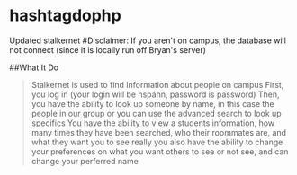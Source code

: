 # hashtagdophp
Updated stalkernet
#Disclaimer: If you aren't on campus, the database will not connect (since it is locally run off Bryan's server)

##What It Do
>Stalkernet is used to find information about people on campus 
>First, you log in (your login will be nspahn, password is password) 
> Then, you have the ability to look up someone by name, in this case the people in our group or you can use the advanced search to look up specifics 
>You have the ability to view a students information, how many times they have been searched, who their roommates are, and what they want you to see really
>you also have the ability to change your preferences on what you want others to see or not see, and can change your perferred name 

>
